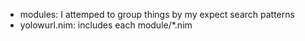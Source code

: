 - modules: I attemped to group things by my expect search patterns
- yolowurl.nim: includes each module/\*.nim
